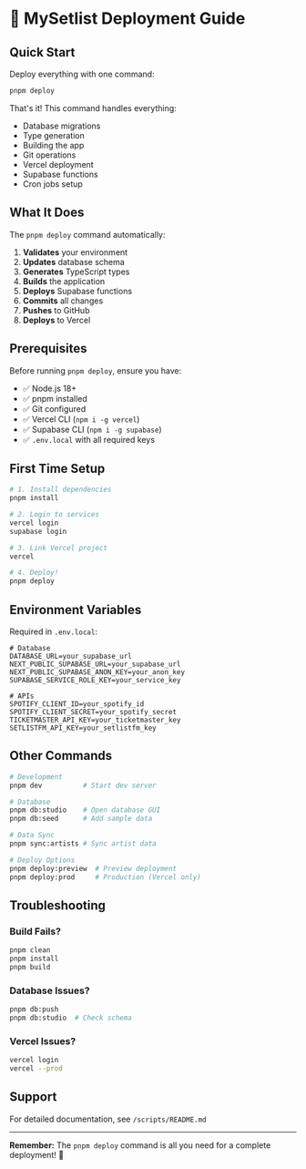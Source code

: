 # 🚀 MySetlist Deployment Guide

## Quick Start

Deploy everything with one command:

```bash
pnpm deploy
```

That's it! This command handles everything:
- Database migrations
- Type generation  
- Building the app
- Git operations
- Vercel deployment
- Supabase functions
- Cron jobs setup

## What It Does

The `pnpm deploy` command automatically:

1. **Validates** your environment
2. **Updates** database schema
3. **Generates** TypeScript types
4. **Builds** the application
5. **Deploys** Supabase functions
6. **Commits** all changes
7. **Pushes** to GitHub
8. **Deploys** to Vercel

## Prerequisites

Before running `pnpm deploy`, ensure you have:

- ✅ Node.js 18+
- ✅ pnpm installed
- ✅ Git configured
- ✅ Vercel CLI (`npm i -g vercel`)
- ✅ Supabase CLI (`npm i -g supabase`)
- ✅ `.env.local` with all required keys

## First Time Setup

```bash
# 1. Install dependencies
pnpm install

# 2. Login to services
vercel login
supabase login

# 3. Link Vercel project
vercel

# 4. Deploy!
pnpm deploy
```

## Environment Variables

Required in `.env.local`:

```env
# Database
DATABASE_URL=your_supabase_url
NEXT_PUBLIC_SUPABASE_URL=your_supabase_url
NEXT_PUBLIC_SUPABASE_ANON_KEY=your_anon_key
SUPABASE_SERVICE_ROLE_KEY=your_service_key

# APIs
SPOTIFY_CLIENT_ID=your_spotify_id
SPOTIFY_CLIENT_SECRET=your_spotify_secret
TICKETMASTER_API_KEY=your_ticketmaster_key
SETLISTFM_API_KEY=your_setlistfm_key
```

## Other Commands

```bash
# Development
pnpm dev          # Start dev server

# Database
pnpm db:studio    # Open database GUI
pnpm db:seed      # Add sample data

# Data Sync
pnpm sync:artists # Sync artist data

# Deploy Options
pnpm deploy:preview  # Preview deployment
pnpm deploy:prod     # Production (Vercel only)
```

## Troubleshooting

### Build Fails?
```bash
pnpm clean
pnpm install
pnpm build
```

### Database Issues?
```bash
pnpm db:push
pnpm db:studio  # Check schema
```

### Vercel Issues?
```bash
vercel login
vercel --prod
```

## Support

For detailed documentation, see `/scripts/README.md`

---

**Remember:** The `pnpm deploy` command is all you need for a complete deployment! 🎉
